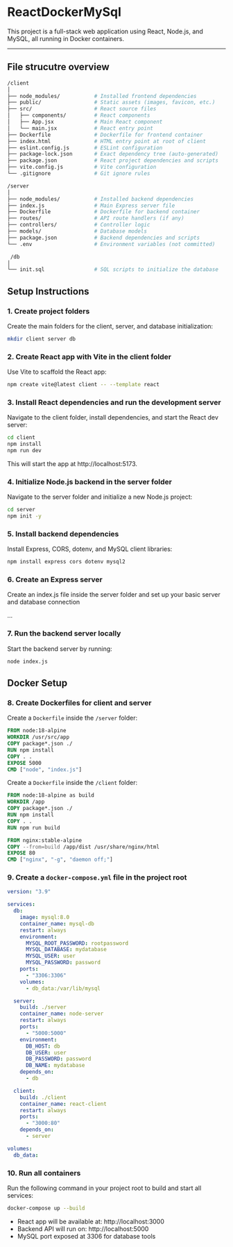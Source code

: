 # ReactDockerMySql

This project is a full-stack web application using React, Node.js, and MySQL, all running in Docker containers.  

---

## File strucutre overview

```bash
/client
│
├── node_modules/           # Installed frontend dependencies
├── public/                 # Static assets (images, favicon, etc.)
├── src/                    # React source files
│   ├── components/         # React components
│   ├── App.jsx             # Main React component
│   └── main.jsx            # React entry point
├── Dockerfile              # Dockerfile for frontend container
├── index.html              # HTML entry point at root of client
├── eslint.config.js        # ESLint configuration
├── package-lock.json       # Exact dependency tree (auto-generated)
├── package.json            # React project dependencies and scripts
├── vite.config.js          # Vite configuration
└── .gitignore              # Git ignore rules

/server
│
├── node_modules/           # Installed backend dependencies
├── index.js                # Main Express server file
├── Dockerfile              # Dockerfile for backend container
├── routes/                 # API route handlers (if any)
├── controllers/            # Controller logic 
├── models/                 # Database models 
├── package.json            # Backend dependencies and scripts
└── .env                    # Environment variables (not committed)

 /db
│
└── init.sql                # SQL scripts to initialize the database 
```

## Setup Instructions

### 1. Create project folders

Create the main folders for the client, server, and database initialization:

```bash
mkdir client server db
```

### 2. Create React app with Vite in the client folder

Use Vite to scaffold the React app:

```bash
npm create vite@latest client -- --template react
```

### 3. Install React dependencies and run the development server

Navigate to the client folder, install dependencies, and start the React dev server:

```bash
cd client
npm install
npm run dev
```

This will start the app at http://localhost:5173.

### 4. Initialize Node.js backend in the server folder

Navigate to the server folder and initialize a new Node.js project:

```bash
cd server
npm init -y
```

### 5. Install backend dependencies

Install Express, CORS, dotenv, and MySQL client libraries:

```bash
npm install express cors dotenv mysql2
```

### 6. Create an Express server
Create an index.js file inside the server folder and set up your basic server and database connection

...

### 7. Run the backend server locally

Start the backend server by running:

```bash
node index.js
```

## Docker Setup

### 8. Create Dockerfiles for client and server

Create a `Dockerfile` inside the `/server` folder:

```dockerfile
FROM node:18-alpine
WORKDIR /usr/src/app
COPY package*.json ./
RUN npm install
COPY . .
EXPOSE 5000
CMD ["node", "index.js"]
```
Create a `Dockerfile` inside the `/client` folder:

```dockerfile
FROM node:18-alpine as build
WORKDIR /app
COPY package*.json ./
RUN npm install
COPY . .
RUN npm run build

FROM nginx:stable-alpine
COPY --from=build /app/dist /usr/share/nginx/html
EXPOSE 80
CMD ["nginx", "-g", "daemon off;"]
```

### 9. Create a `docker-compose.yml` file in the project root
```yaml
version: "3.9"

services:
  db:
    image: mysql:8.0
    container_name: mysql-db
    restart: always
    environment:
      MYSQL_ROOT_PASSWORD: rootpassword
      MYSQL_DATABASE: mydatabase
      MYSQL_USER: user
      MYSQL_PASSWORD: password
    ports:
      - "3306:3306"
    volumes:
      - db_data:/var/lib/mysql

  server:
    build: ./server
    container_name: node-server
    restart: always
    ports:
      - "5000:5000"
    environment:
      DB_HOST: db
      DB_USER: user
      DB_PASSWORD: password
      DB_NAME: mydatabase
    depends_on:
      - db

  client:
    build: ./client
    container_name: react-client
    restart: always
    ports:
      - "3000:80"
    depends_on:
      - server

volumes:
  db_data:
```
### 10. Run all containers
Run the following command in your project root to build and start all services:
```bash
docker-compose up --build
```

- React app will be available at: http://localhost:3000
- Backend API will run on: http://localhost:5000
- MySQL port exposed at 3306 for database tools